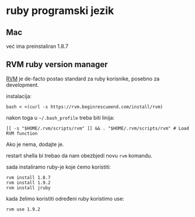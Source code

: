 # ruby programski jezik


## Mac

već ima preinstaliran 1.8.7


## RVM ruby version manager

[RVM](https://rvm.beginrescueend.com/) je de-facto postao standard za ruby korisnike, posebno za development.

instalacija:

```
bash < <(curl -s https://rvm.beginrescueend.com/install/rvm)
```

nakon toga u `~/.bash_profile` treba biti linija:

```
[[ -s "$HOME/.rvm/scripts/rvm" ]] && . "$HOME/.rvm/scripts/rvm" # Load RVM function
```

Ako je nema, dodajte je.

restart shella bi trebao da nam obezbjedi novu ```rvm``` komandu.

sada instaliramo ruby-je koje ćemo koristiti:

```
rvm install 1.8.7
rvm install 1.9.2
rvm install jruby
```

kada želimo koristiti određeni ruby koristimo use:
```
rvm use 1.9.2
```


